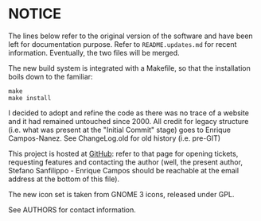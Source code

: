 NOTICE
======

The lines below refer to the original version of the software and have been
left for documentation purpose. Refer to `README.updates.md` for recent
information. Eventually, the two files will be merged.

The new build system is integrated with a Makefile, so that the installation
boils down to the familiar:

    make
    make install

I decided to adopt and refine the code as there was no trace of a website
and it had remained untouched since 2000. All credit for legacy structure
(i.e. what was present at the "Initial Commit" stage) goes to
Enrique Campos-Nanez. See ChangeLog.old for old history (i.e. pre-GIT)

This project is hosted at [GitHub](https://github.com/esseks/nscript): refer
to that page for opening tickets, requesting features and contacting
the author (well, the present author, Stefano Sanfilippo - Enrique Campos
should be reachable at the email address at the bottom of this file).

The new icon set is taken from GNOME 3 icons, released under GPL.

See AUTHORS for contact information.
